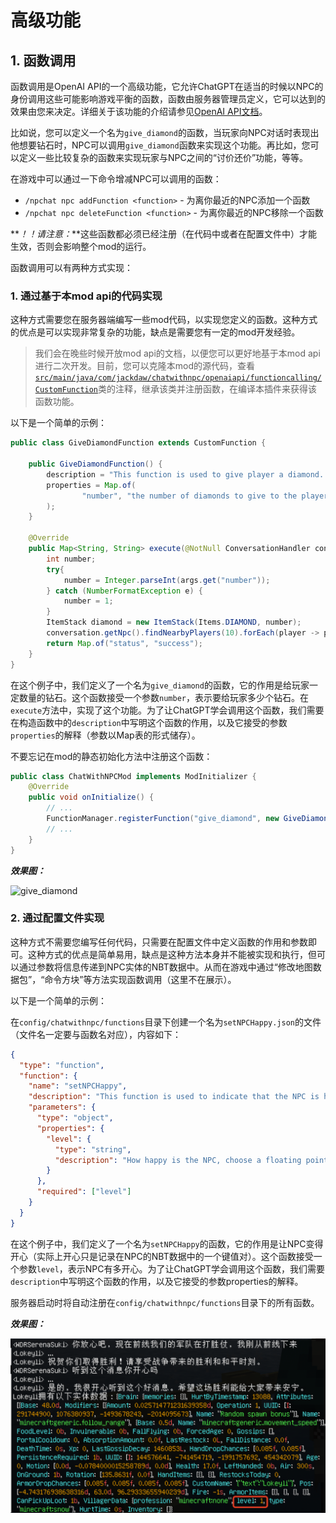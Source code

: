 # 高级功能

## 1. 函数调用

函数调用是OpenAI API的一个高级功能，它允许ChatGPT在适当的时候以NPC的身份调用这些可能影响游戏平衡的函数，函数由服务器管理员定义，它可以达到的效果由您来决定。详细关于该功能的介绍请参见[OpenAI API文档](https://beta.openai.com/docs/api-reference/function-calls/create-function-call)。

比如说，您可以定义一个名为`give_diamond`的函数，当玩家向NPC对话时表现出他想要钻石时，NPC可以调用`give_diamond`函数来实现这个功能。再比如，您可以定义一些比较复杂的函数来实现玩家与NPC之间的“讨价还价”功能，等等。

在游戏中可以通过一下命令增减NPC可以调用的函数：

- `/npchat npc addFunction <function>` - 为离你最近的NPC添加一个函数
- `/npchat npc deleteFunction <function>` - 为离你最近的NPC移除一个函数

**_！！请注意：_**这些函数都必须已经注册（在代码中或者在配置文件中）才能生效，否则会影响整个mod的运行。

函数调用可以有两种方式实现：

### 1. 通过基于本mod api的代码实现

这种方式需要您在服务器端编写一些mod代码，以实现您定义的函数。这种方式的优点是可以实现非常复杂的功能，缺点是需要您有一定的mod开发经验。

>我们会在晚些时候开放mod api的文档，以便您可以更好地基于本mod api进行二次开发。目前，您可以克隆本mod的源代码，查看[`src/main/java/com/jackdaw/chatwithnpc/openaiapi/functioncalling/CustomFunction`](../src/main/java/com/jackdaw/chatwithnpc/openaiapi/functioncalling/CustomFunction.java)类的注释，继承该类并注册函数，在编译本插件来获得该函数功能。

以下是一个简单的示例：

```java
public class GiveDiamondFunction extends CustomFunction {

    public GiveDiamondFunction() {
        description = "This function is used to give player a diamond. If the player make a request to the NPC to give them some diamonds, this function will be called.";
        properties = Map.of(
                "number", "the number of diamonds to give to the player."
        );
    }

    @Override
    public Map<String, String> execute(@NotNull ConversationHandler conversation, @NotNull Map<String, String> args) {
        int number;
        try{
            number = Integer.parseInt(args.get("number"));
        } catch (NumberFormatException e) {
            number = 1;
        }
        ItemStack diamond = new ItemStack(Items.DIAMOND, number);
        conversation.getNpc().findNearbyPlayers(10).forEach(player -> player.giveItemStack(diamond));
        return Map.of("status", "success");
    }
}
```

在这个例子中，我们定义了一个名为`give_diamond`的函数，它的作用是给玩家一定数量的钻石。这个函数接受一个参数`number`，表示要给玩家多少个钻石。在`execute`方法中，实现了这个功能。为了让ChatGPT学会调用这个函数，我们需要在构造函数中的`description`中写明这个函数的作用，以及它接受的参数`properties`的解释（参数以Map表的形式储存）。

不要忘记在mod的静态初始化方法中注册这个函数：

```java
public class ChatWithNPCMod implements ModInitializer {
    @Override
    public void onInitialize() {
        // ...
        FunctionManager.registerFunction("give_diamond", new GiveDiamondFunction());
        // ...
    }
}
```

**_效果图：_**

![give_diamond](images/give_diamond.png)

### 2. 通过配置文件实现

这种方式不需要您编写任何代码，只需要在配置文件中定义函数的作用和参数即可。这种方式的优点是简单易用，缺点是这种方法本身并不能被实现和执行，但可以通过参数将信息传递到NPC实体的NBT数据中。从而在游戏中通过“修改地图数据包”，“命令方块”等方法实现函数调用（这里不在展示）。

以下是一个简单的示例：

在`config/chatwithnpc/functions`目录下创建一个名为`setNPCHappy.json`的文件（文件名一定要与函数名对应），内容如下：

```json
{
  "type": "function",
  "function": {
    "name": "setNPCHappy",
    "description": "This function is used to indicate that the NPC is happy now.",
    "parameters": {
      "type": "object",
      "properties": {
        "level": {
          "type": "string",
          "description": "How happy is the NPC, choose a floating point number from 0 to 1."
        }
      },
      "required": ["level"]
    }
  }
}
```

在这个例子中，我们定义了一个名为`setNPCHappy`的函数，它的作用是让NPC变得开心（实际上开心只是记录在NPC的NBT数据中的一个键值对）。这个函数接受一个参数`level`，表示NPC有多开心。为了让ChatGPT学会调用这个函数，我们需要`description`中写明这个函数的作用，以及它接受的参数properties的解释。

服务器启动时将自动注册在`config/chatwithnpc/functions`目录下的所有函数。

**_效果图：_**

![setNPCHappy](images/setNPCHappy.png)